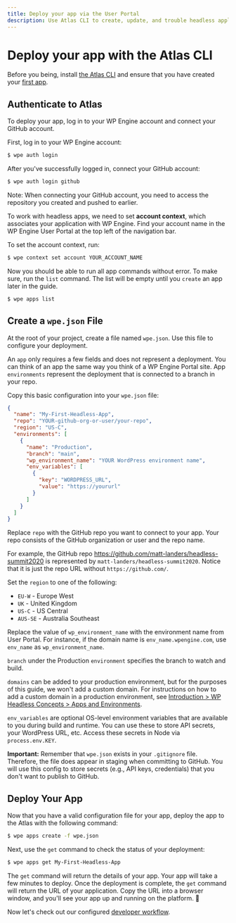 ```yaml
---
title: Deploy your app via the User Portal
description: Use Atlas CLI to create, update, and trouble headless applications.
---
```


# Deploy your app with the Atlas CLI

Before you being, install [the Atlas CLI](/guides/README.md##install-the-atlas-cli) and ensure that you have created your [first app](/guides/getting-started/create-app).

## Authenticate to Atlas

To deploy your app, log in to your WP Engine account and connect your GitHub account.

First, log in to your WP Engine account:

```bash
$ wpe auth login
```

After you've successfully logged in, connect your GitHub account:

```bash
$ wpe auth login github
```

Note: When connecting your GitHub account, you need to access the repository you created and pushed to earlier.

To work with headless apps, we need to set **account context**, which associates your application with WP Engine. Find your account name in the WP Engine User Portal at the top left of the navigation bar. 

To set the account context, run:

```bash
$ wpe context set account YOUR_ACCOUNT_NAME
```

Now you should be able to run all app commands without error. To make sure, run the `list` command. The list will be empty until you `create` an app later in the guide.

```bash
$ wpe apps list
```

## Create a `wpe.json` File

At the root of your project, create a file named `wpe.json`. Use this file to configure your deployment.

An `app` only requires a few fields and does not represent a deployment. You can think of an app the same way you think of a WP Engine Portal site. App `environments` represent the deployment that is connected to a branch in your repo.

Copy this basic configuration into your `wpe.json` file:

```json
{
  "name": "My-First-Headless-App",
  "repo": "YOUR-github-org-or-user/your-repo",
  "region": "US-C",
  "environments": [
    {
      "name": "Production",
      "branch": "main",
      "wp_environment_name": "YOUR WordPress environment name",
      "env_variables": [
        {
          "key": "WORDPRESS_URL",
          "value": "https://yoururl"
        }
      ]
    }
  ]
}
```

Replace `repo` with the GitHub repo you want to connect to your app. Your repo consists of the GitHub organization or user and the repo name.

For example, the GitHub repo https://github.com/matt-landers/headless-summit2020 is represented by `matt-landers/headless-summit2020`. Notice that it is just the repo URL without `https://github.com/`.

Set the `region` to one of the following:

- `EU-W` - Europe West
- `UK` - United Kingdom
- `US-C` - US Central
- `AUS-SE` - Australia Southeast

Replace the value of `wp_environment_name` with the environment name from User Portal. For instance, if the domain name is `env_name.wpengine.com`, use `env_name` as `wp_environment_name`.

`branch` under the Production `environment` specifies the branch to watch and build.

`domains` can be added to your production environment, but for the purposes of this guide, we won't add a custom domain. For instructions on how to add a custom domain in a production environment, see [Introduction > WP Headless Concepts > Apps and Environments](/guides#apps-and-environments).

`env_variables` are optional OS-level environment variables that are available to you during build and runtime. You can use these to store API secrets, your WordPress URL, etc. Access these secrets in Node via `process.env.KEY`.

**Important:** Remember that `wpe.json` exists in your `.gitignore` file. Therefore, the file does appear in staging when committing to GitHub.  You will use this config to store secrets (e.g., API keys, credentials) that you don't want to publish to GitHub.

## Deploy Your App

Now that you have a valid configuration file for your app, deploy the app to the Atlas with the following command:

```bash
$ wpe apps create -f wpe.json
```

Next, use the `get` command to check the status of your deployment:

```bash
$ wpe apps get My-First-Headless-App
```

The `get` command will return the details of your app. Your app will take a few minutes to deploy. Once the deployment is complete, the `get` command will return the URL of your application. Copy the URL into a browser window, and you'll see your app up and running on the platform. :tada:

Now let's check out our configured [developer workflow](/guides/getting-started/workflow).
